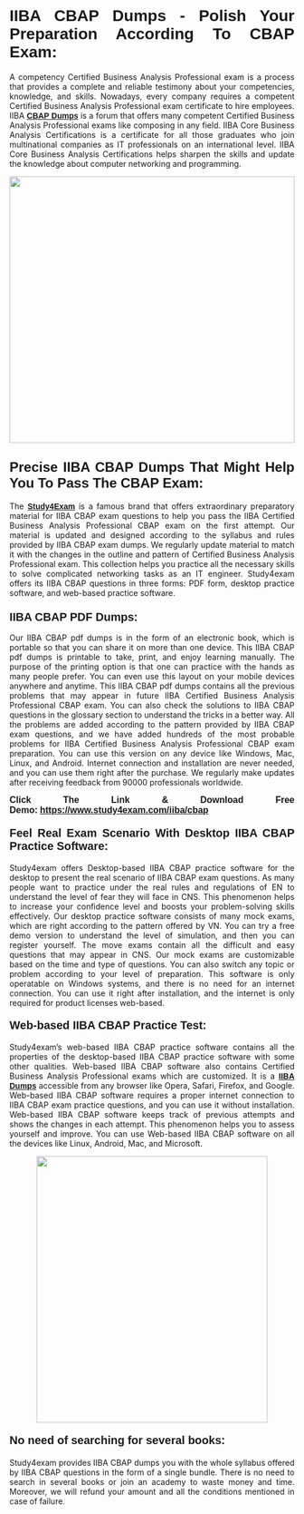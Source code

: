 <h1 style="text-align: justify;"><strong><span style="font-family:Lucida Sans Unicode,Lucida Grande,sans-serif;">IIBA CBAP Dumps - Polish Your Preparation According To CBAP Exam:</span></strong></h1>

<p style="text-align: justify;">A competency Certified Business Analysis Professional exam is a process that provides a complete and reliable testimony about your competencies, knowledge, and skills. Nowadays, every company requires a competent Certified Business Analysis Professional exam certificate to hire employees. IIBA <a href="https://www.study4exam.com/iiba/cbap-valid-dumps"><span style="font-family:Verdana,Geneva,sans-serif;"><strong>CBAP Dumps</strong></span></a> is a forum that offers many competent Certified Business Analysis Professional exams like composing in any field. IIBA Core Business Analysis Certifications is a certificate for all those graduates who join multinational companies as IT professionals on an international level. IIBA Core Business Analysis Certifications helps sharpen the skills and update the knowledge about computer networking and programming.</p>

<p style="text-align: justify;"><a href="https://www.study4exam.com/iiba/cbap"><img alt="" src="https://www.thequestionanswers.com/wp-content/uploads/2022/06/S4E-Cert-Exams-Questions-Banner.webp" style="width: 100%; height: 470px;" /></a></p>

<h2 style="text-align: justify;"><span style="font-family:Lucida Sans Unicode,Lucida Grande,sans-serif;"><strong><span style="font-size:24px;">Precise IIBA CBAP Dumps That Might Help You To Pass The CBAP Exam:</span></strong></span></h2>

<p style="text-align: justify;">The <a href="https://www.study4exam.com/"><span style="font-family:Lucida Sans Unicode,Lucida Grande,sans-serif;"><strong>Study4Exam</strong></span></a> is a famous brand that offers extraordinary preparatory material for IIBA CBAP exam questions to help you pass the IIBA Certified Business Analysis Professional CBAP exam on the first attempt. Our material is updated and designed according to the syllabus and rules provided by IIBA CBAP exam dumps. We regularly update material to match it with the changes in the outline and pattern of Certified Business Analysis Professional exam. This collection helps you practice all the necessary skills to solve complicated networking tasks as an IT engineer. Study4exam offers its IIBA CBAP questions in three forms: PDF form, desktop practice software, and web-based practice software. </p>

<h3 style="text-align: justify;"><strong><span style="font-size:20px;"><span style="font-family:Lucida Sans Unicode,Lucida Grande,sans-serif;">IIBA CBAP PDF Dumps:</span></span></strong></h3>

<p style="text-align: justify;">Our IIBA CBAP pdf dumps is in the form of an electronic book, which is portable so that you can share it on more than one device. This IIBA CBAP pdf dumps is printable to take, print, and enjoy learning manually. The purpose of the printing option is that one can practice with the hands as many people prefer. You can even use this layout on your mobile devices anywhere and anytime. This IIBA CBAP pdf dumps contains all the previous problems that may appear in future IIBA Certified Business Analysis Professional CBAP exam. You can also check the solutions to IIBA CBAP questions in the glossary section to understand the tricks in a better way. All the problems are added according to the pattern provided by IIBA CBAP exam questions, and we have added hundreds of the most probable problems for IIBA Certified Business Analysis Professional CBAP exam preparation. You can use this version on any device like Windows, Mac, Linux, and Android. Internet connection and installation are never needed, and you can use them right after the purchase. We regularly make updates after receiving feedback from 90000 professionals worldwide.</p>

<p style="text-align: justify;"><span style="font-family:Lucida Sans Unicode,Lucida Grande,sans-serif;"><strong><span style="font-size:16px;">Click The Link & Download Free Demo:</span></strong></span> <strong><span style="font-family:Lucida Sans Unicode,Lucida Grande,sans-serif;"><span style="font-size:16px;"><a href="https://www.study4exam.com/iiba/cbap">https://www.study4exam.com/iiba/cbap</a></span></span></strong></p>

<h4 style="text-align: justify;"><strong><span style="font-family:Lucida Sans Unicode,Lucida Grande,sans-serif;"><span style="font-size:20px;">Feel Real Exam Scenario With Desktop IIBA CBAP Practice Software:</span></span></strong></h4>

<p style="text-align: justify;">Study4exam offers Desktop-based IIBA CBAP practice software for the desktop to present the real scenario of IIBA CBAP exam questions. As many people want to practice under the real rules and regulations of EN to understand the level of fear they will face in CNS. This phenomenon helps to increase your confidence level and boosts your problem-solving skills effectively. Our desktop practice software consists of many mock exams, which are right according to the pattern offered by VN. You can try a free demo version to understand the level of simulation, and then you can register yourself. The move exams contain all the difficult and easy questions that may appear in CNS. Our mock exams are customizable based on the time and type of questions. You can also switch any topic or problem according to your level of preparation. This software is only operatable on Windows systems, and there is no need for an internet connection. You can use it right after installation, and the internet is only required for product licenses web-based. </p>

<h4 style="text-align: justify;"><span style="font-family:Lucida Sans Unicode,Lucida Grande,sans-serif;"><strong><span style="font-size:20px;">Web-based IIBA CBAP Practice Test:</span></strong></span></h4>

<p style="text-align: justify;">Study4exam’s web-based IIBA CBAP practice software contains all the properties of the desktop-based IIBA CBAP practice software with some other qualities. Web-based IIBA CBAP software also contains Certified Business Analysis Professional exams which are customized. It is a <a href="https://www.study4exam.com/iiba-exams"><span style="font-family:Lucida Sans Unicode,Lucida Grande,sans-serif;"><strong>IIBA Dumps</strong></span></a> accessible from any browser like Opera, Safari, Firefox, and Google. Web-based IIBA CBAP software requires a proper internet connection to IIBA CBAP exam practice questions, and you can use it without installation. Web-based IIBA CBAP software keeps track of previous attempts and shows the changes in each attempt. This phenomenon helps you to assess yourself and improve. You can use Web-based IIBA CBAP software on all the devices like Linux, Android, Mac, and Microsoft.</p>

<p style="text-align: center;"><a href="https://www.study4exam.com/iiba/cbap"><img alt="" src="https://www.thequestionanswers.com/wp-content/uploads/2022/06/S4E-Cert-Exams-Questions-Discount-Banner.webp" style="width: 90%; height: 470px;" /></a></p>

<h4 style="text-align: justify;"><span style="font-family:Lucida Sans Unicode,Lucida Grande,sans-serif;"><strong><span style="font-size:20px;">No need of searching for several books:</span></strong></span></h4>

<p style="text-align: justify;">Study4exam provides IIBA CBAP dumps you with the whole syllabus offered by IIBA CBAP questions in the form of a single bundle. There is no need to search in several books or join an academy to waste money and time. Moreover, we will refund your amount and all the conditions mentioned in case of failure.</p>
